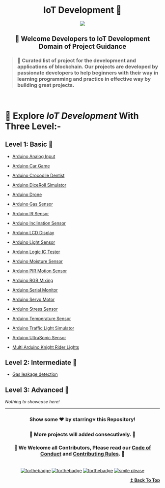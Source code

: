 <h1 align="center">IoT Development 🔗</h1>

<div id="top" align="center"><img src="https://user-images.githubusercontent.com/65494453/217033121-1c09172a-aad1-472d-b894-07c9a1d5de1a.png">
</div>

<h2 align="center">🚦 Welcome Developers to IoT Development Domain of Project Guidance</p></h2>

>  <h3>🏰 Curated list of project for the development and applications of blockchain. Our projects are developed by passionate developers to help beginners with their way in learning programming and practice in effective way by building great projects.</h3> 

<br>

<h1> 🎯 Explore <i>IoT Development</i> With Three Level:-</h1>

## Level 1: Basic 🚀

- [Arduino Analog Input](https://github.com/Kushal997-das/Project-Guidance/tree/main/IOT(Internet%20of%20Things)/Basic/Arduino_Analog_Input)

- [Arduino Car Game](https://github.com/Kushal997-das/Project-Guidance/tree/main/IOT(Internet%20of%20Things)/Basic/Arduino_Car_Game)

- [Arduino Crocodile Dentist](https://github.com/Kushal997-das/Project-Guidance/tree/main/IOT(Internet%20of%20Things)/Basic/Arduino_Crocodile_Dentist)

- [Arduino DiceRoll Simulator](https://github.com/Kushal997-das/Project-Guidance/tree/main/IOT(Internet%20of%20Things)/Basic/Arduino_DiceRoll_Simulator)

- [Arduino Drone](https://github.com/Kushal997-das/Project-Guidance/tree/main/IOT(Internet%20of%20Things)/Basic/Arduino_Drone)

- [Arduino Gas Sensor](https://github.com/Kushal997-das/Project-Guidance/tree/main/IOT(Internet%20of%20Things)/Basic/Arduino_Gas_Sensor)

- [Arduino IR Sensor](https://github.com/Kushal997-das/Project-Guidance/tree/main/IOT(Internet%20of%20Things)/Basic/Arduino_IR_Sensor)

- [Arduino Inclination Sensor](https://github.com/Kushal997-das/Project-Guidance/tree/main/IOT(Internet%20of%20Things)/Basic/Arduino_Inclination_Sensor)

- [Arduino LCD Display](https://github.com/Kushal997-das/Project-Guidance/tree/main/IOT(Internet%20of%20Things)/Basic/Arduino_LCD_Display)

- [Arduino Light Sensor](https://github.com/Kushal997-das/Project-Guidance/tree/main/IOT(Internet%20of%20Things)/Basic/Arduino_Light_Sensor)

- [Arduino Logic IC Tester](https://github.com/Kushal997-das/Project-Guidance/tree/main/IOT(Internet%20of%20Things)/Basic/Arduino_Logic_IC_Tester)

- [Arduino Moisture Sensor](https://github.com/Kushal997-das/Project-Guidance/tree/main/IOT(Internet%20of%20Things)/Basic/Arduino_Moisture_Sensor)

- [Arduino PIR Motion Sensor](https://github.com/Kushal997-das/Project-Guidance/tree/main/IOT(Internet%20of%20Things)/Basic/Arduino_PIR_Motion_Sensor)

- [Arduino RGB Mixing](https://github.com/Kushal997-das/Project-Guidance/tree/main/IOT(Internet%20of%20Things)/Basic/Arduino_RGB_Mixing)

- [Arduino Serial Monitor](https://github.com/Kushal997-das/Project-Guidance/tree/main/IOT(Internet%20of%20Things)/Basic/Arduino_Serial_Monitor)

- [Arduino Servo Motor](https://github.com/Kushal997-das/Project-Guidance/tree/main/IOT(Internet%20of%20Things)/Basic/Arduino_Servo_Motor)

- [Arduino Stress Sensor](https://github.com/Kushal997-das/Project-Guidance/tree/main/IOT(Internet%20of%20Things)/Basic/Arduino_Stress_Sensor)

- [Arduino Temperature Sensor](https://github.com/Kushal997-das/Project-Guidance/tree/main/IOT(Internet%20of%20Things)/Basic/Arduino_Temperature_Sensor)

- [Arduino Traffic Light Simulator](https://github.com/Kushal997-das/Project-Guidance/tree/main/IOT(Internet%20of%20Things)/Basic/Arduino_TrafficLight_Simulator)

- [Arduino UltraSonic Sensor](https://github.com/Kushal997-das/Project-Guidance/tree/main/IOT(Internet%20of%20Things)/Basic/Arduino_UltraSonic_Sensor)

- [Multi Arduino Knight Rider Lights](https://github.com/Kushal997-das/Project-Guidance/tree/main/IOT(Internet%20of%20Things)/Basic/Multi%20Arduino%20Knight%20Rider%20Lights)

## Level 2: Intermediate 🚀

- [Gas leakage detection](https://github.com/Kushal997-das/Project-Guidance/tree/main/IOT(Internet%20of%20Things)/Intermediate/gas%20leakage%20detection)

## Level 3: Advanced 🚀

<i>Nothing to showcase here!</i>

---

<h3> <p align="center">Show some ❤️ by starring⭐ this Repository!</p> </h3>

<h3> <p align="center"> 💌 More projects will added consecutively. 💌</p> </h3>

### <p align="center"> 🎉 We Welcome all Contributors, Please read our [Code of Conduct](https://github.com/Kushal997-das/Project-Guidance/blob/main/CODE_OF_CONDUCT.md) and [Contributing Rules](https://github.com/Kushal997-das/Project-Guidance/blob/main/CONTRIBUTING.md). 🎉<br> <br>

<div align="center">
  
[![forthebadge](https://forthebadge.com/images/badges/built-by-developers.svg)](https://forthebadge.com)
[![forthebadge](https://forthebadge.com/images/badges/built-with-love.svg)](https://forthebadge.com)
[![forthebadge](https://forthebadge.com/images/badges/built-with-swag.svg)](https://forthebadge.com)
[![smile please](https://forthebadge.com/images/badges/makes-people-smile.svg)](https://github.com/Kushal997-das/)
  
</div>

<div align="right">
    <b><a href="#top">↥ Back To Top</a></b>
</div>
